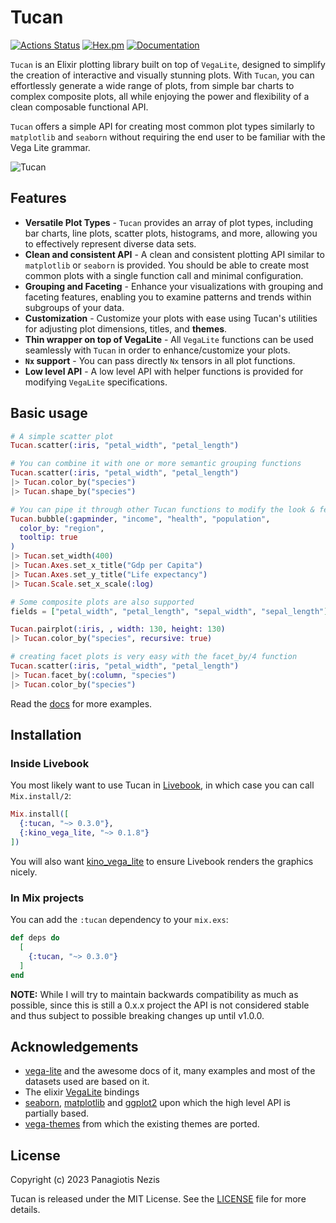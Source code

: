 # Tucan

[![Actions Status](https://github.com/pnezis/tucan/actions/workflows/elixir.yml/badge.svg)](https://github.com/pnezis/tucan/actions)
[![Hex.pm](https://img.shields.io/hexpm/v/tucan.svg)](https://hex.pm/packages/tucan)
[![Documentation](https://img.shields.io/badge/-Documentation-blueviolet)](https://hexdocs.pm/tucan/Tucan.html)

`Tucan` is an Elixir plotting library built on top of `VegaLite`, designed to simplify
the creation of interactive and visually stunning plots. With `Tucan`, you can effortlessly
generate a wide range of plots, from simple bar charts to complex composite plots,
all while enjoying the power and flexibility of a clean composable functional API.

`Tucan` offers a simple API for creating most common plot types similarly to `matplotlib`
and `seaborn` without requiring the end user to be familiar with the Vega Lite grammar.

![Tucan](https://github.com/pnezis/tucan/raw/main/assets/tucan.png)

## Features

- **Versatile Plot Types** - `Tucan` provides an array of plot types, including
  bar charts, line plots, scatter plots, histograms, and more, allowing you to
  effectively represent diverse data sets.
- **Clean and consistent API** - A clean and consistent plotting API similar to `matplotlib`
  or `seaborn` is provided. You should be able to create most common plots with
  a single function call and minimal configuration.
- **Grouping and Faceting** - Enhance your visualizations with grouping and faceting
  features, enabling you to examine patterns and trends within subgroups of your
  data.
- **Customization** - Customize your plots with ease using Tucan's utilities for
  adjusting
  plot dimensions, titles, and **themes**.
- **Thin wrapper on top of VegaLite** - All `VegaLite` functions can be used
  seamlessly with `Tucan` in order to enhance/customize your plots.
- **`Nx` support** - You can pass directly `Nx` tensors in all plot functions.
- **Low level API** - A low level API with helper functions is provided for modifying
  `VegaLite` specifications.

## Basic usage

```elixir
# A simple scatter plot
Tucan.scatter(:iris, "petal_width", "petal_length")

# You can combine it with one or more semantic grouping functions
Tucan.scatter(:iris, "petal_width", "petal_length")
|> Tucan.color_by("species")
|> Tucan.shape_by("species")

# You can pipe it through other Tucan functions to modify the look & feel
Tucan.bubble(:gapminder, "income", "health", "population",
  color_by: "region",
  tooltip: true
)
|> Tucan.set_width(400)
|> Tucan.Axes.set_x_title("Gdp per Capita")
|> Tucan.Axes.set_y_title("Life expectancy")
|> Tucan.Scale.set_x_scale(:log)

# Some composite plots are also supported
fields = ["petal_width", "petal_length", "sepal_width", "sepal_length"]

Tucan.pairplot(:iris, , width: 130, height: 130)
|> Tucan.color_by("species", recursive: true)

# creating facet plots is very easy with the facet_by/4 function
Tucan.scatter(:iris, "petal_width", "petal_length")
|> Tucan.facet_by(:column, "species")
|> Tucan.color_by("species")
```

Read the [docs](https://hexdocs.pm/tucan/Tucan.html) for more examples.

## Installation

### Inside Livebook

You most likely want to use Tucan in [Livebook](https://github.com/livebook-dev/livebook),
in which case you can call `Mix.install/2`:

```elixir
Mix.install([
  {:tucan, "~> 0.3.0"},
  {:kino_vega_lite, "~> 0.1.8"}
])
```

You will also want [kino_vega_lite](https://github.com/livebook-dev/kino_vega_lite) to ensure
Livebook renders the graphics nicely.

### In Mix projects

You can add the `:tucan` dependency to your `mix.exs`:

```elixir
def deps do
  [
    {:tucan, "~> 0.3.0"}
  ]
end
```

**NOTE:** While I will try to maintain backwards compatibility as much as possible,
since this is still a 0.x.x project the API is not considered stable and thus
subject to possible breaking changes up until v1.0.0.

## Acknowledgements

- [vega-lite](https://vega.github.io/vega-lite/) and the awesome docs of it, many
  examples and most of the datasets used are based on it.
- The elixir [VegaLite](https://github.com/livebook-dev/vega_lite) bindings
- [seaborn](https://seaborn.pydata.org/), [matplotlib](https://matplotlib.org/) and
  [ggplot2](https://ggplot2.tidyverse.org/) upon which the high level API is partially
  based.
- [vega-themes](https://github.com/vega/vega-themes) from which the existing themes
  are ported.

## License

Copyright (c) 2023 Panagiotis Nezis

Tucan is released under the MIT License. See the [LICENSE](LICENSE) file for more
details.
